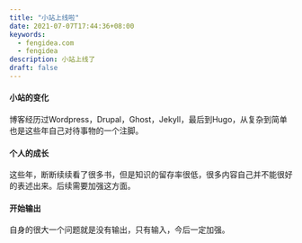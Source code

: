 ```yaml
---
title: "小站上线啦"
date: 2021-07-07T17:44:36+08:00
keywords: 
  - fengidea.com
  - fengidea
description: 小站上线了
draft: false
---
```



#### 小站的变化

博客经历过Wordpress，Drupal，Ghost，Jekyll，最后到Hugo，从复杂到简单也是这些年自己对待事物的一个注脚。

#### 个人的成长
这些年，断断续续看了很多书，但是知识的留存率很低，很多内容自己并不能很好的表述出来。后续需要加强这方面。

#### 开始输出
自身的很大一个问题就是没有输出，只有输入，今后一定加强。
